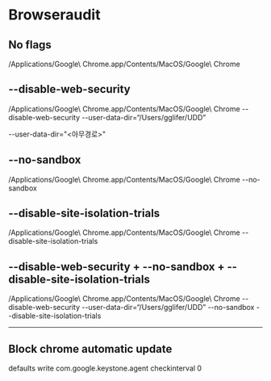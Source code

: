 # Browseraudit

## No flags

/Applications/Google\ Chrome.app/Contents/MacOS/Google\ Chrome

## --disable-web-security

/Applications/Google\ Chrome.app/Contents/MacOS/Google\ Chrome --disable-web-security --user-data-dir=“/Users/gglifer/UDD”

--user-data-dir="<아무경로>"

## --no-sandbox

/Applications/Google\ Chrome.app/Contents/MacOS/Google\ Chrome --no-sandbox

## --disable-site-isolation-trials

/Applications/Google\ Chrome.app/Contents/MacOS/Google\ Chrome --disable-site-isolation-trials

## --disable-web-security + --no-sandbox + --disable-site-isolation-trials

/Applications/Google\ Chrome.app/Contents/MacOS/Google\ Chrome --disable-web-security --user-data-dir=“/Users/gglifer/UDD” --no-sandbox --disable-site-isolation-trials

---

## Block chrome automatic update

defaults write com.google.keystone.agent checkinterval 0
